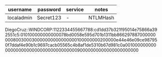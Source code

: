 |username|password|service|notes|
|---|--|--|--|
|localadmin|Secret123|-|NTLMHash|



DiegoCruz::WINDCORP:1122334455667788:cd1dd37b321f95014e75866a392551c5:010100000000000078bd0058e595d701b1311bb866297887000000000800300030000000000000000100000000200000e44e46e09ce987950f7ddaf4e90b1c9697cacb05565c4b8af1de5310b67d981c0a00100000000000000000000000000000000000090000000000000000000000